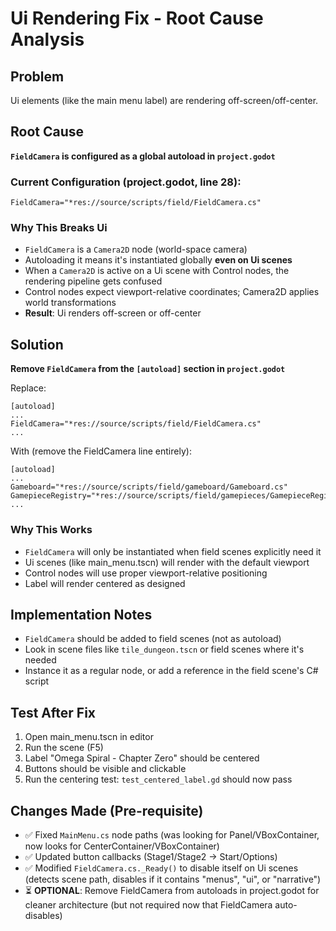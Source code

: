 # Ui Rendering Fix - Root Cause Analysis

## Problem
Ui elements (like the main menu label) are rendering off-screen/off-center.

## Root Cause
**`FieldCamera` is configured as a global autoload in `project.godot`**

### Current Configuration (project.godot, line 28):
```
FieldCamera="*res://source/scripts/field/FieldCamera.cs"
```

### Why This Breaks Ui
- `FieldCamera` is a `Camera2D` node (world-space camera)
- Autoloading it means it's instantiated globally **even on Ui scenes**
- When a `Camera2D` is active on a Ui scene with Control nodes, the rendering pipeline gets confused
- Control nodes expect viewport-relative coordinates; Camera2D applies world transformations
- **Result**: Ui renders off-screen or off-center

## Solution
**Remove `FieldCamera` from the `[autoload]` section in `project.godot`**

Replace:
```
[autoload]
...
FieldCamera="*res://source/scripts/field/FieldCamera.cs"
...
```

With (remove the FieldCamera line entirely):
```
[autoload]
...
Gameboard="*res://source/scripts/field/gameboard/Gameboard.cs"
GamepieceRegistry="*res://source/scripts/field/gamepieces/GamepieceRegistry.cs"
...
```

### Why This Works
- `FieldCamera` will only be instantiated when field scenes explicitly need it
- Ui scenes (like main_menu.tscn) will render with the default viewport
- Control nodes will use proper viewport-relative positioning
- Label will render centered as designed

## Implementation Notes
- `FieldCamera` should be added to field scenes (not as autoload)
- Look in scene files like `tile_dungeon.tscn` or field scenes where it's needed
- Instance it as a regular node, or add a reference in the field scene's C# script

## Test After Fix
1. Open main_menu.tscn in editor
2. Run the scene (F5)
3. Label "Omega Spiral - Chapter Zero" should be centered
4. Buttons should be visible and clickable
5. Run the centering test: `test_centered_label.gd` should now pass

## Changes Made (Pre-requisite)
- ✅ Fixed `MainMenu.cs` node paths (was looking for Panel/VBoxContainer, now looks for CenterContainer/VBoxContainer)
- ✅ Updated button callbacks (Stage1/Stage2 → Start/Options)
- ✅ Modified `FieldCamera.cs._Ready()` to disable itself on Ui scenes (detects scene path, disables if it contains "menus", "ui", or "narrative")
- ⏳ **OPTIONAL**: Remove FieldCamera from autoloads in project.godot for cleaner architecture (but not required now that FieldCamera auto-disables)
